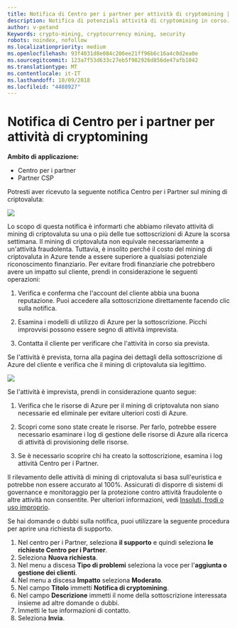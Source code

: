 ```yaml
---
title: Notifica di Centro per i partner per attività di cryptomining | Centro per i partner
description: Notifica di potenziali attività di cryptomining in corso.
author: v-petand
Keywords: crypto-mining, cryptocurrency mining, security
robots: noindex, nofollow
ms.localizationpriority: medium
ms.openlocfilehash: 93f4031d8e084c206ee21ff96b6c16a4c0d2ea0e
ms.sourcegitcommit: 123a7f53d633c27eb5f982926d856de47afb1042
ms.translationtype: MT
ms.contentlocale: it-IT
ms.lasthandoff: 10/09/2018
ms.locfileid: "4488927"
---
```

# <a name="partner-center-notification-for-cryptocurrency-mining-activity"></a>Notifica di Centro per i partner per attività di cryptomining

**Ambito di applicazione:**

-  Centro per i partner
-  Partner CSP

Potresti aver ricevuto la seguente notifica Centro per i Partner sul mining di criptovaluta:
 
![](images/crypto1.png)

Lo scopo di questa notifica è informarti che abbiamo rilevato attività di mining di criptovaluta su una o più delle tue sottoscrizioni di Azure la scorsa settimana. Il mining di criptovaluta non equivale necessariamente a un'attività fraudolenta. Tuttavia, è insolito perché il costo del mining di criptovaluta in Azure tende a essere superiore a qualsiasi potenziale riconoscimento finanziario. Per evitare frodi finanziarie che potrebbero avere un impatto sul cliente, prendi in considerazione le seguenti operazioni:

1.  Verifica e conferma che l'account del cliente abbia una buona reputazione. Puoi accedere alla sottoscrizione direttamente facendo clic sulla notifica.

2.  Esamina i modelli di utilizzo di Azure per la sottoscrizione. Picchi improvvisi possono essere segno di attività imprevista.

3.  Contatta il cliente per verificare che l'attività in corso sia prevista.

Se l'attività è prevista, torna alla pagina dei dettagli della sottoscrizione di Azure del cliente e verifica che il mining di criptovaluta sia legittimo. 


![](images/crypto2.png)

Se l'attività è imprevista, prendi in considerazione quanto segue:

1.  Verifica che le risorse di Azure per il mining di criptovaluta non siano necessarie ed eliminale per evitare ulteriori costi di Azure.

2.  Scopri come sono state create le risorse. Per farlo, potrebbe essere necessario esaminare i log di gestione delle risorse di Azure alla ricerca di attività di provisioning delle risorse.

3.  Se è necessario scoprire chi ha creato la sottoscrizione, esamina i log attività Centro per i Partner.

Il rilevamento delle attività di mining di criptovaluta si basa sull'euristica e potrebbe non essere accurato al 100%. Assicurati di disporre di sistemi di governance e monitoraggio per la protezione contro attività fraudolente o altre attività non consentite. Per ulteriori informazioni, vedi [Insoluti, frodi o uso improprio](https://docs.microsoft.com/partner-center/non-payment--fraud--or-misuse).

Se hai domande o dubbi sulla notifica, puoi utilizzare la seguente procedura per aprire una richiesta di supporto.

1.  Nel centro per i Partner, seleziona **il supporto** e quindi seleziona **le richieste Centro per i Partner**.
3.  Seleziona **Nuova richiesta**. 
4.  Nel menu a discesa **Tipo di problemi** seleziona la voce per l'**aggiunta o gestione dei clienti**.
5.  Nel menu a discesa **Impatto** seleziona **Moderato**.
6.  Nel campo **Titolo** immetti **Notifica di cryptomining**.
7.  Nel campo **Descrizione** immetti il nome della sottoscrizione interessata insieme ad altre domande o dubbi. 
8.  Immetti le tue informazioni di contatto.
9.  Seleziona **Invia**.



